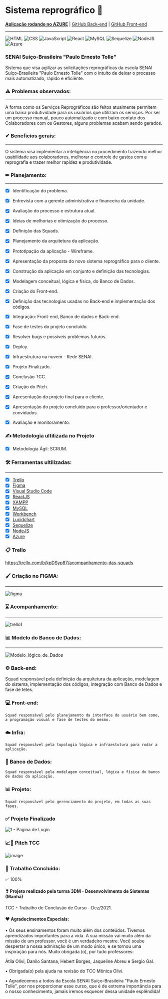 # Sistema reprográfico 📇

[**Aplicação rodando no AZURE**](http://reprografia-senai.eastus.cloudapp.azure.com/)
| [GitHub Back-end](https://github.com/Squad-Back-End/reprography-nodejs)
| [GitHub Front-end](https://github.com/ViictorSR388/reprografia_front-end)
_______
![HTML](https://img.shields.io/badge/HTML5-E34F26?style=flat-square&logo=html5&logoColor=white)
![CSS](https://img.shields.io/badge/CSS-1572B6?&style=flat-square&logo=css3&logoColor=white)
![JavaScript](https://img.shields.io/badge/JavaScript-323330?style=flat-square&logo=javascript&logoColor=F7DF1E)
![React](https://img.shields.io/badge/React-20232A?style=flat-square&logo=react&logoColor=61DAFB)
![MySQL](https://img.shields.io/twitter/url?color=%234479A1&label=MySQL&logo=MySQL&logoColor=%234479A1&style=flat-square&url=https%3A%2F%2Fwww.w3schools.com%2F)
![Sequelize](https://img.shields.io/twitter/url?color=%234479A1&label=Sequelize&logo=Sequelize&logoColor=%234479A1&style=flat-square&url=https%3A%2F%2Fwww.w3schools.com%2F)
![NodeJS](https://img.shields.io/badge/Node.js-43853D?style=flat-square&logo=node.js&logoColor=white)
![Azure](https://img.shields.io/twitter/url?color=%230078D4&label=Microsoft%20Azure&logo=Microsoft%20Azure&logoColor=%230078D4&style=flat-square&url=https%3A%2F%2Fwww.w3schools.com%2F)

### SENAI Suíço-Brasileira "Paulo Ernesto Tolle"

Sistema que visa agilizar as solicitações reprográficas da escola SENAI Suíço-Brasileira "Paulo Ernesto Tolle" com o intuito de deixar o processo mais automatizado, rápido e eficiênte. 

### ⚠ Problemas observados:
____________________

A forma como os Serviços Reprográficos são feitos atualmente permitem uma baixa produtividade para os usuários que utilizam os serviços.
Por ser um processo manual, pouco automatizado e com baixo contato dos Colaboradores com os Gestores, alguns problemas acabam sendo gerados.

### ✔ Beneficios gerais:
____________________

O sistema visa implementar a inteligência no procedimento trazendo melhor usabilidade aos colaboradores, melhorar o controle de gastos com a reprografia e trazer melhor rapidez e produtividade.

### ✏ Planejamento:
____________________

- [x] Identificação do problema.
- [x] Entrevista com a gerente administrativa e financeira da unidade. 
- [x] Avaliação do processo e estrutura atual.
- [x] Ideias de melhorias e otimização do processo.
- [x] Definição das Squads.
- [x] Planejamento da arquitetura da aplicação.
- [x] Prototipação da aplicação - Wireframe.
- [x] Apresentação da proposta do novo sistema reprográfico para o cliente.
- [x] Construção da aplicação em conjunto e definição das tecnologias.
- [x] Modelagem conceitual, lógica e física, do Banco de Dados.
- [x] Criação do Front-end.
- [x] Definição das tecnologias usadas no Back-end e implementação dos códigos.
- [x] Integração: Front-end, Banco de dados e Back-end.
- [x] Fase de testes do projeto concluído. 
- [x] Resolver bugs e possíveis problemas futuros.
- [x] Deploy.
- [x] Infraestrutura na nuvem - Rede SENAI.
- [x] Projeto Finalizado.
- [x] Conclusão TCC. 
- [x] Criação do Pitch.
- [x] Apresentação do projeto final para o cliente.
- [x] Apresentação do projeto concluído para o professor/orientador e convidados.
- [x] Avaliação e monitoramento.



### ✍ Metodologia ultilizada no Projeto
- [x] Metodologia Ágil: SCRUM.


### 🛠 Ferramentas ultilizadas:
____________________

- [x] [Trello](https://trello.com/)
- [x] [Figma](https://www.figma.com/)
- [x] [Visual Studio Code](https://code.visualstudio.com/)
- [x] [ReactJS](https://reactjs.org/)
- [x] [XAMPP](https://www.apachefriends.org/pt_br/dowload.html)
- [x] [MySQL](https://www.mysql.com/dowloads/)
- [x] [Workbench](https://www.mysql.com/products/workbench/)
- [x] [Lucidchart](https://www.lucidchart.com/pages/pt)
- [x] [Sequelize](https://sequelize.org/)
- [x] [NodeJS](https://nodejs.org/pt-br/download/)
- [x] [Azure](https://azure.microsoft.com/pt-br/)

### 📋 Trello
https://trello.com/b/kpDSyp87/acompanhamento-das-squads


### 🖌 Criação no FIGMA: 
____________________

![figma](https://user-images.githubusercontent.com/71906862/144080366-56e6e0cf-3cf1-414f-b491-0ced19dc3f9e.png)

### ⌛ Acompanhamento: 
____________________
![trello1](https://user-images.githubusercontent.com/71906862/144091093-608cebc9-00de-4ed4-96d4-729f2fbefcda.png)

### 📊 Modelo do Banco de Dados: 
____________________
![Modelo_lógico_de_Dados](https://user-images.githubusercontent.com/71906862/144088948-c5b68e71-54e1-4a49-932c-3f0fd66bfbdb.png)









### ⚙️ Back-end: 
   Squad responsável pela definição da arquitetura da aplicação, modelagem do sistema, implementação dos códigos, integração com Banco de Dados e fase de tetes. 


### 💻 Front-end: 
    Squad responsável pelo planejamento da interface do usuário bem como, a programação visual e fase de testes do mesmo. 


### ☁️ Infra: 
    Squad responsável pela topologia lógica e infraestutura para rodar a aplicação. 


### 🎲 Banco de Dados: 
    Squad responsável pela modelagem conceitual, lógica e física do banco de dados da aplicação.


### 📊 Projeto: 
    Squad responsável pelo gerenciamento do projeto, em todas as suas fases.




### ✅ Projeto Finalizado
![1 - Pagina de Login](https://user-images.githubusercontent.com/95756600/145804022-21ea81bf-4b7f-40e9-b850-406549937112.png)



### 📈📏 Pitch TCC
![image](https://user-images.githubusercontent.com/95756600/145725928-fef6d077-60f7-416b-bc77-562d1686fa0a.png)


































### 📑 Trabalho Concluido: 
✅ 100% 


#### ❣ Projeto realizado pela turma 3DM - Desenvolvimento de Sistemas (Manhã) 
TCC - Trabalho de Conclusão de Curso - Dez/2021.


#### ❤ Agradecimentos Especiais: 

•	Os seus ensinamentos foram muito além dos conteúdos. Tivemos aprendizados importantes para a vida. A sua missão vai muito além da missão de um professor, você é um verdadeiro mestre. Você soube despertar a nossa admiração de um modo único, e se tornou uma inspiração para nós. Muito obrigada (o), por tudo professores: 

Átila Olivi,
Danilo Santana,
Hebert Borges,
Jaqueline Abreu e
Sergio Gal.

•	Obrigada(o) pela ajuda na revisão do TCC Mônica Olivi. 


•	Agradecemos a todos da Escola SENAI Suíço-Brasileira "Paulo Ernesto Tolle", por nos proporcionar esse curso, que é de extrema importância para o nosso conhecimento, jamais iremos esquecer dessa unidade esplêndida!



